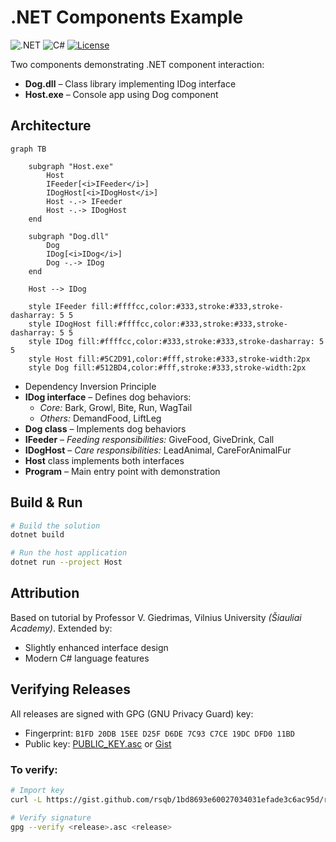 # .NET Components Example
![.NET](https://img.shields.io/badge/.NET-9.0-512BD4)
![C#](https://img.shields.io/badge/C%23-239120?logo=c-sharp&logoColor=white)
[![License](https://img.shields.io/badge/license-MIT-blue)](LICENSE)

Two components demonstrating .NET component interaction:
- **Dog.dll** – Class library implementing IDog interface
- **Host.exe** – Console app using Dog component

## Architecture
```mermaid
graph TB

    subgraph "Host.exe"
        Host
        IFeeder[<i>IFeeder</i>]
        IDogHost[<i>IDogHost</i>]
        Host -.-> IFeeder
        Host -.-> IDogHost
    end

    subgraph "Dog.dll"
        Dog
        IDog[<i>IDog</i>]
        Dog -.-> IDog
    end

    Host --> IDog

    style IFeeder fill:#ffffcc,color:#333,stroke:#333,stroke-dasharray: 5 5
    style IDogHost fill:#ffffcc,color:#333,stroke:#333,stroke-dasharray: 5 5
    style IDog fill:#ffffcc,color:#333,stroke:#333,stroke-dasharray: 5 5
    style Host fill:#5C2D91,color:#fff,stroke:#333,stroke-width:2px
    style Dog fill:#512BD4,color:#fff,stroke:#333,stroke-width:2px
```

- Dependency Inversion Principle
- **IDog interface** – Defines dog behaviors:
    - *Core:* Bark, Growl, Bite, Run, WagTail
    - *Others:* DemandFood, LiftLeg
- **Dog class** – Implements dog behaviors
- **IFeeder** – *Feeding responsibilities:* GiveFood, GiveDrink, Call
- **IDogHost** – *Care responsibilities:* LeadAnimal, CareForAnimalFur
- **Host** class implements both interfaces
- **Program** – Main entry point with demonstration

## Build & Run
```bash
# Build the solution
dotnet build

# Run the host application
dotnet run --project Host
```
## Attribution
Based on tutorial by Professor V. Giedrimas, Vilnius University *(Šiauliai Academy)*. Extended by:
- Slightly enhanced interface design
- Modern C# language features

## Verifying Releases

All releases are signed with GPG (GNU Privacy Guard) key:
- Fingerprint: `B1FD 20DB 15EE D25F D6DE 7C93 C7CE 19DC DFD0 11BD`
- Public key: [PUBLIC_KEY.asc](PUBLIC_KEY.asc) or [Gist](https://gist.github.com/rsqb/1bd8693e60027034031efade3c6ac95d)

### To verify:
```bash
# Import key
curl -L https://gist.github.com/rsqb/1bd8693e60027034031efade3c6ac95d/raw | gpg --import

# Verify signature
gpg --verify <release>.asc <release>
```
